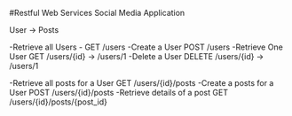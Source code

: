 #Restful Web Services
Social Media Application

User -> Posts

-Retrieve all Users  - GET  /users
-Create a User         POST /users
-Retrieve One User      GET /users/{id} -> /users/1
-Delete a User          DELETE  /users/{id} -> /users/1


-Retrieve all posts for a User      GET /users/{id}/posts 
-Create a posts for a User          POST /users/{id}/posts
-Retrieve details of a post         GET  /users/{id}/posts/{post_id}
